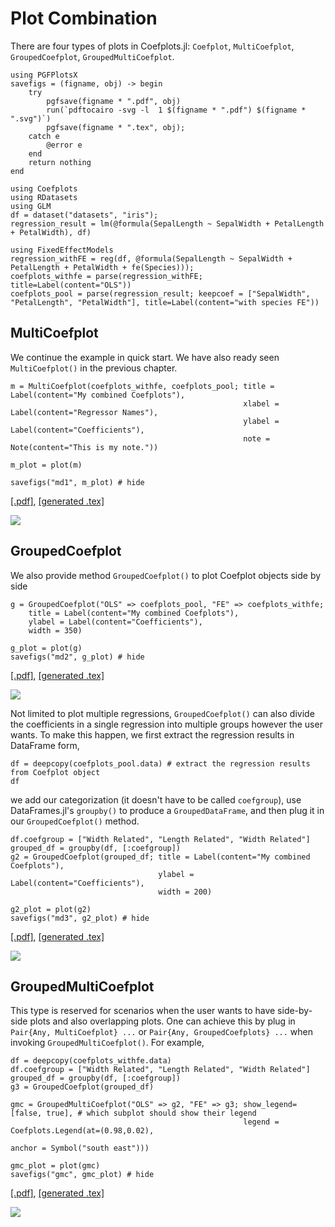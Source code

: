 # Plot Combination
There are four types of plots in Coefplots.jl: `Coefplot`, `MultiCoefplot`, `GroupedCoefplot`, `GroupedMultiCoefplot`. 

```@setup pgf
using PGFPlotsX
savefigs = (figname, obj) -> begin
    try
        pgfsave(figname * ".pdf", obj)
        run(`pdftocairo -svg -l  1 $(figname * ".pdf") $(figname * ".svg")`)
        pgfsave(figname * ".tex", obj);
    catch e
        @error e
    end
    return nothing
end

using Coefplots
using RDatasets
using GLM
df = dataset("datasets", "iris");
regression_result = lm(@formula(SepalLength ~ SepalWidth + PetalLength + PetalWidth), df)

using FixedEffectModels
regression_withFE = reg(df, @formula(SepalLength ~ SepalWidth + PetalLength + PetalWidth + fe(Species)));
coefplots_withfe = parse(regression_withFE; title=Label(content="OLS"))
coefplots_pool = parse(regression_result; keepcoef = ["SepalWidth", "PetalLength", "PetalWidth"], title=Label(content="with species FE"))
```

## MultiCoefplot

We continue the example in quick start. We have also ready seen `MultiCoefplot()` in the previous chapter.

```@example pgf
m = MultiCoefplot(coefplots_withfe, coefplots_pool; title = Label(content="My combined Coefplots"),
                                                    xlabel = Label(content="Regressor Names"),
                                                    ylabel = Label(content="Coefficients"),
                                                    note = Note(content="This is my note."))

m_plot = plot(m)

savefigs("md1", m_plot) # hide
```
[\[.pdf\]](md1.pdf), [\[generated .tex\]](md1.tex)

![](md1.svg)

## GroupedCoefplot

We also provide method `GroupedCoefplot()` to plot Coefplot objects side by side

```@example pgf
g = GroupedCoefplot("OLS" => coefplots_pool, "FE" => coefplots_withfe; 
    title = Label(content="My combined Coefplots"),
    ylabel = Label(content="Coefficients"),
    width = 350)

g_plot = plot(g)
savefigs("md2", g_plot) # hide
```
[\[.pdf\]](md2.pdf), [\[generated .tex\]](md2.tex)

![](md2.svg)

Not limited to plot multiple regressions, `GroupedCoefplot()` can also divide the coefficients in a single regression into multiple groups however the user wants. To make this happen, we first extract the regression results in DataFrame form,

```@example pgf
df = deepcopy(coefplots_pool.data) # extract the regression results from Coefplot object
df
```

we add our categorization (it doesn't have to be called `coefgroup`), use DataFrames.jl's `groupby()` to produce a `GroupedDataFrame`, and then plug it in our `GroupedCoefplot()` method.

```@example pgf
df.coefgroup = ["Width Related", "Length Related", "Width Related"]
grouped_df = groupby(df, [:coefgroup])
g2 = GroupedCoefplot(grouped_df; title = Label(content="My combined Coefplots"),
                                 ylabel = Label(content="Coefficients"),
                                 width = 200)

g2_plot = plot(g2)
savefigs("md3", g2_plot) # hide
```
[\[.pdf\]](md3.pdf), [\[generated .tex\]](md3.tex)

![](md3.svg)

## GroupedMultiCoefplot

This type is reserved for scenarios when the user wants to have side-by-side plots and also overlapping plots. One can achieve this by plug in `Pair{Any, MultiCoefplot} ...` or `Pair{Any, GroupedCoefplots} ...` when invoking `GroupedMultiCoefplot()`. For example,

```@example pgf
df = deepcopy(coefplots_withfe.data)
df.coefgroup = ["Width Related", "Length Related", "Width Related"]
grouped_df = groupby(df, [:coefgroup])
g3 = GroupedCoefplot(grouped_df)

gmc = GroupedMultiCoefplot("OLS" => g2, "FE" => g3; show_legend=[false, true], # which subplot should show their legend
                                                    legend = Coefplots.Legend(at=(0.98,0.02), 
                                                                              anchor = Symbol("south east")))

gmc_plot = plot(gmc)
savefigs("gmc", gmc_plot) # hide
```
[\[.pdf\]](gmc.pdf), [\[generated .tex\]](gmc.tex)

![](gmc.svg)